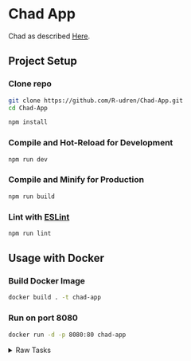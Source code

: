 # Chad App

Chad as described [Here](https://en.wikipedia.org/wiki/Chad_(slang)).

## Project Setup

### Clone repo
```sh
git clone https://github.com/R-udren/Chad-App.git
cd Chad-App
```

```sh
npm install
```

### Compile and Hot-Reload for Development

```sh
npm run dev
```

### Compile and Minify for Production

```sh
npm run build
```

### Lint with [ESLint](https://eslint.org/)

```sh
npm run lint
```

## Usage with Docker

### Build Docker Image

```sh
docker build . -t chad-app
```

### Run on port 8080

```sh
docker run -d -p 8080:80 chad-app
```
<details>
  <summary>Raw Tasks</summary>

#### Task 1

Izveidot pamata HTML tīmekļa vietnes struktūru ar galveno sadaļu, galveni, kājeni, navigācijas izvēlni un dažiem
vienkāršiem elementiem.

* Galvene (`<header>`):
    * Pievieno galveni ar vietnes nosaukumu un navigācijas izvēlni, kas sastāv no saitēm uz **“Home”**, **“About”**, un
      **“Contact”** sadaļām.
* Galvenā sadaļa (`<main>`):
    * Izveido galveno sadaļu ar vienu vai diviem virsrakstiem (`<h1>`, `<h2>`), īsu tekstu (`<p>`), un vienu
      attēlu (`<img>`).
* Sānu josla (`<aside>`):
    * Pievieno sānu joslu ar īsu tekstu vai papildu informāciju, piemēram, saistītu rakstu sarakstu.
* Kājene (`<footer>`):
    * Izveido kājeni ar pamatinformāciju, piemēram, autortiesību paziņojumu, un sociālo tīklu saites.
* Piešķir stilu ar CSS (pēc izvēles):
    * Vari pievienot pamata CSS, lai stilizētu galveni, navigācijas joslu, galveno saturu, sānu joslu un kājeni. To var
      izdarīt vai nu pašā HTML failā, izmantojot `<style>`, vai izveidojot atsevišķu CSS failu.

#### Task 2

Uzdevums: Izveidot vienkāršu portfolio mājaslapu, izmantojot tikai HTML un CSS. Lapā jāiekļauj sadaļas par sevi,
prasmēm, projektu saraksts un kontaktinformācija.

* Izmanto HTML5 semantiskos elementus (`<header>`, `<nav>`, `<section>`, `<article>`, `<footer>`, utt.).

* Sadaļas:
    * Galvene (**Header**) ar tavu vārdu un navigācijas izvēlni.
    * Par mani (**About Me**) sadaļa, kurā ir īss apraksts par tevi, iespējams, ar tavu fotoattēlu.
    * Prasmes (**Skills**) sadaļa, kurā ir saraksts ar tavām prasmēm (izmanto CSS, lai prasmes attēlotu grafiski,
      piemēram,
      progress bar vai zvaigznes).
    * Projekti (**Projects**) sadaļa, kurā ir saraksts ar taviem projektiem. Katram projektam jābūt atsevišķam blokam ar
      nosaukumu, īsu aprakstu un saiti uz projektu.
    * Kontakti (**Contact**) sadaļa ar saziņas formu vai sociālo tīklu saitēm.
* Atbilstoša responsivitāte, lai lapa izskatītos labi gan uz lieliem, gan uz maziem ekrāniem (izmanto CSS media
  queries).
* Dizains:
    * Izmanto **Google Fonts**, lai pievienotu pielāgotus fontus.
    * Veido vienotu krāsu shēmu (vismaz divas galvenās krāsas).
    * Izmanto CSS pārveides un pārejas (`transform`, `transition`), lai pievienotu interaktīvus efektus (piemēram,
      mainās
      krāsa, kad kursors uzbrauc uz elementa).
    * Nodrošini, ka attēli un fonti ir pielāgoti dažādu ierīču izmēriem.

#### Task 3

Uzdevums: Karte (Card) ar hover efektiem

Izveido stilizētu kartiņu (card) izkārtojumu, kas mainās, kad lietotājs uz tās uzbrauc ar peli (hover efekti). Uzdevums
ir paredzēts, lai praktizētu CSS izkārtojumus, hover efektus, pārejas (transitions) un animācijas.

* Izvietojums:
    * Izveido lapu ar vismaz trim kartītēm, kas izvietotas rindā.
    * Izmanto **Flexbox** vai **CSS Grid**, lai sakārtotu kartītes horizontāli un nodrošinātu responsivitāti.
* Stilizēšana:
    * Katrā kartītē ir jābūt:
    * Attēlam (piemēram, produktu bilde vai cita vizuāla informācija).
    * Virsrakstam (piemēram, produkta nosaukums).
    * Aprakstam (īss teksts).
    * Poga (kas izskatās interaktīva).
* Hover efekts:
    * Kad lietotājs uzbrauc ar peli uz kartītes, tai ir jāveic vizuālas izmaiņas (piemēram, jāpaceļas no fona, jāmaina
      ēna vai jāveido krāsu pāreja).
    * Poga kartītes apakšā maina krāsu vai izmēru, kad lietotājs to hoverē.
* CSS pārejas un animācijas:
    * Pievieno CSS pārejas (`transition`) kartītei, lai hover efekti būtu gludi.
    * Pielieto keyframes animācijas, lai kartīte “paceltos” vai izveidotu kādu citu vizuālu efektu.

#### Task 4

* Navigācijas izvēlne:
    * Pievieno vienkāršu izvēlni lapas augšpusē.
    * Izmanto CSS izkārtojumu (piemēram, Flexbox vai inline-block), lai izveidotu horizontālu navigācijas joslu.
    * Hover efekts navigācijas elementiem (pārbraucot ar peli, mainās fona krāsa vai fonta krāsa).
* Kartiņas ar hover efektiem:
    * Kartiņas (Card) saglabā ar iepriekš norādītajiem hover efektiem, kuras maina izskatu, kad lietotājs uz tām uzbrauc
      ar peli.
* Responsivitāte:
    * Nodrošini, ka gan navigācijas izvēlne, gan kartītes ir responsīvas un labi izskatās dažādos ekrānos, piemēram,
      izmantojot media queries.
    * Navigācijas hover efekti:
    * Var pievienot krāsu pārejas vai animācijas navigācijas izvēlnes hover efektiem.

* Papildu uzdevumi:
    * Izvērsta stilizācija: Eksperimentē ar dažādām krāsu shēmām, piemēram, izmanto gradientus navigācijas fonam vai
      kartītēm.
    * Ikonas izvēlnē: Pievieno ikonu (piemēram, izmantojot **FontAwesome**) blakus katram izvēlnes elementam.
    * Dark mode: Pievieno CSS **Dark mode** versiju, kur mainās izvēlnes un kartīšu krāsas.

#### Task 5

* Pievieno Dropdown izvēlni:
    * Papildini esošo navigācijas izvēlni ar dropdown funkcionalitāti. Kad lietotājs pārbrauc ar peli pār izvēlnes
      elementu **“Services”**, jāparādās papildu apakšizvēlnei ar vairākām iespējām.
* Pievieno modālo logu (Modal):
    * Pievieno iespēju, ka, klikšķinot uz kartītes pogas (**“Learn More”**), atveras modālais logs, kurā ir detalizētāka
      informācija par kartiņas saturu.
* Pievieno animāciju hover efektam:
    * Pielieto CSS Keyframe animācijas, lai kartīšu hover efekti būtu vēl interesantāki. Piemēram, kartītes attēlam
      vajadzētu lēnām palielināties (_zoom-in_) vai mainīt izskatu.
* Pievieno gradientus un pārejas:
    * Pievieno CSS gradientus kartītēm vai pogām, kas vizuāli uzlabo dizainu. Izmanto gradientu pārejas uz pogām hover
      efektos, lai mainītu pogas krāsu.
* Izveido responsīvu hamburgera izvēlni:
    * Izveido hamburgera izvēlni, kas parādās mobilajās ierīcēs, aizstājot navigācijas joslu. Kad lietotājs klikšķina uz
      hamburgera ikonas, parādās izvelkamā izvēlne.
</details>
